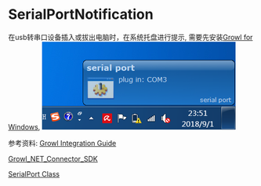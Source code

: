 SerialPortNotification
======================

在usb转串口设备插入或拔出电脑时，在系统托盘进行提示, 需要先安装[Growl for Windows](http://www.growlforwindows.com/gfw/default.aspx),
![效果图](img/screenshot.png)

参考资料:
[Growl Integration Guide](http://www.growlforwindows.com/gfw/d.ashx?f=Growl%20for%20Windows%20-%20Application%20Integration%20Guide.doc)

[Growl_NET_Connector_SDK](http://www.growlforwindows.com/gfw/d.ashx?f=connectors/Growl_NET_Connector_SDK.zip)

[SerialPort Class](https://docs.microsoft.com/zh-cn/dotnet/api/system.io.ports.serialport?redirectedfrom=MSDN&view=netframework-4.7.2)